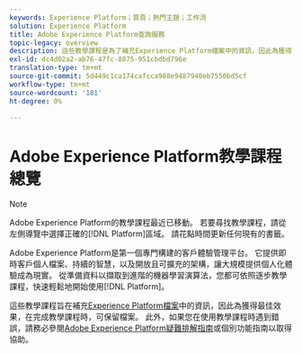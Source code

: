 ```yaml
---
keywords: Experience Platform；首頁；熱門主題；工作流
solution: Experience Platform
title: Adobe Experience Platform查詢服務
topic-legacy: overview
description: 這些教學課程是為了補充Experience Platform檔案中的資訊，因此為獲得最佳效果，在完成教學課程時，仍可保留檔案。
exl-id: dc4d02a2-ab76-47fc-8875-951cbdbd796e
translation-type: tm+mt
source-git-commit: 5d449c1ca174cafcca988e9487940eb7550bd5cf
workflow-type: tm+mt
source-wordcount: '181'
ht-degree: 0%

---
```


# Adobe Experience Platform教學課程總覽

>[!NOTE]
>
>Adobe Experience Platform的教學課程最近已移動。 若要尋找教學課程，請從左側導覽中選擇正確的[!DNL Platform]區域。 請花點時間更新任何現有的書籤。

Adobe Experience Platform是第一個專門構建的客戶體驗管理平台。 它提供即時客戶個人檔案、持續的智慧，以及開放且可擴充的架構，讓大規模提供個人化體驗成為現實。 從準備資料以擷取到進階的機器學習演算法，您都可依照逐步教學課程，快速輕鬆地開始使用[!DNL Platform]。

這些教學課程旨在補充[Experience Platform檔案](../landing/documentation/overview.md)中的資訊，因此為獲得最佳效果，在完成教學課程時，可保留檔案。 此外，如果您在使用教學課程時遇到錯誤，請務必參閱[Adobe Experience Platform疑難排解指南](../landing/troubleshooting.md)或個別功能指南以取得協助。
